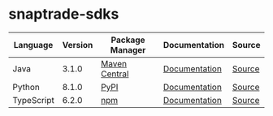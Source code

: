 # snaptrade-sdks


|Language|Version|Package Manager|Documentation|Source|
|-|-|-|-|-|
|Java|3.1.0|[Maven Central](https://central.sonatype.com/artifact/com.konfigthis/snaptrade-java-sdk/3.1.0)|[Documentation](https://github.com/passiv/snaptrade-sdks/tree/master/sdks/java/README.md)|[Source](https://github.com/passiv/snaptrade-sdks/tree/master/sdks/java)|
|Python|8.1.0|[PyPI](https://pypi.org/project/snaptrade-python-sdk/8.1.0)|[Documentation](https://github.com/passiv/snaptrade-sdks/tree/master/sdks/python/README.md)|[Source](https://github.com/passiv/snaptrade-sdks/tree/master/sdks/python)|
|TypeScript|6.2.0|[npm](https://www.npmjs.com/package/snaptrade-typescript-sdk/v/6.2.0)|[Documentation](https://github.com/passiv/snaptrade-sdks/tree/master/sdks/typescript/README.md)|[Source](https://github.com/passiv/snaptrade-sdks/tree/master/sdks/typescript)|